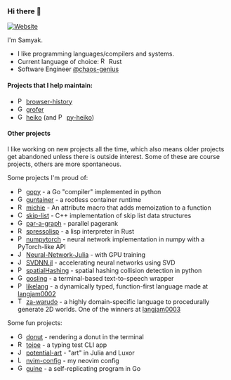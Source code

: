 ### Hi there 👋

[![Website](https://img.shields.io/website?label=samyak.me&style=flat-square&url=https%3A%2F%2Fsamyak.me)](https://samyak.me)

I'm Samyak.

- I like programming languages/compilers and systems.
- Current language of choice: <a href="#"><img src="https://raw.githubusercontent.com/rust-lang/rust-artwork/master/logo/rust-logo-64x64.png" alt="Rust logo" width="15"></a> Rust
- Software Engineer [@chaos-genius](https://github.com/chaos-genius/)

#### Projects that I help maintain:

- <a href="#"><img src="https://upload.wikimedia.org/wikipedia/commons/c/c3/Python-logo-notext.svg" alt="Python logo" width="15"></a> [browser-history](https://github.com/pesos/browser-history)
- <a href="#"><img src="https://upload.wikimedia.org/wikipedia/commons/0/05/Go_Logo_Blue.svg" alt="Go lang logo" width="15"></a> [grofer](https://github.com/pesos/grofer/)
- <a href="#"><img src="https://upload.wikimedia.org/wikipedia/commons/0/05/Go_Logo_Blue.svg" alt="Go lang logo" width="15"></a> [heiko](https://github.com/psiayn/heiko) (and <a href="#"><img src="https://upload.wikimedia.org/wikipedia/commons/c/c3/Python-logo-notext.svg" alt="Python logo" width="15"></a> [py-heiko](https://github.com/pesos/heiko))

#### Other projects

I like working on new projects all the time, which also means older projects get abandoned unless there is outside interest. Some of these are course projects, others are more spontaneous.

Some projects I'm proud of:
 - <a href="#"><img src="https://upload.wikimedia.org/wikipedia/commons/c/c3/Python-logo-notext.svg" alt="Python logo" width="15"></a> [gopy](https://github.com/Samyak2/gopy) - a Go "compiler" implemented in python
 - <a href="#"><img src="https://upload.wikimedia.org/wikipedia/commons/0/05/Go_Logo_Blue.svg" alt="Go lang logo" width="15"></a> [guntainer](https://github.com/Samyak2/guntainer) - a rootless container runtime
 - <a href="#"><img src="https://raw.githubusercontent.com/rust-lang/rust-artwork/master/logo/rust-logo-64x64.png" alt="Rust logo" width="15"></a> [michie](https://github.com/mobusoperandi/michie) - An attribute macro that adds memoization to a function
 - <a href="#"><img src="https://upload.wikimedia.org/wikipedia/commons/1/18/ISO_C%2B%2B_Logo.svg" alt="C++ logo" width="15"></a> [skip-list](https://github.com/Samyak2/skip-list) - C++ implementation of skip list data structures
 - <a href="#"><img src="https://upload.wikimedia.org/wikipedia/commons/0/05/Go_Logo_Blue.svg" alt="Go lang logo" width="15"></a> [par-a-graph](https://github.com/metonymic-smokey/par-a-graph) - parallel pagerank
 - <a href="#"><img src="https://raw.githubusercontent.com/rust-lang/rust-artwork/master/logo/rust-logo-64x64.png" alt="Rust logo" width="15"></a> [spressolisp](https://github.com/psiayn/spressolisp) - a lisp interpreter in Rust
 - <a href="#"><img src="https://upload.wikimedia.org/wikipedia/commons/c/c3/Python-logo-notext.svg" alt="Python logo" width="15"></a> [numpytorch](https://github.com/Samyak2/numpytorch) - neural network implementation in numpy with a PyTorch-like API
 - <a href="#"><img src="https://user-images.githubusercontent.com/34161949/140472262-52741b2b-b2da-4c6b-9835-668d6ff50171.png" alt="Julia logo" width="15"></a> [Neural-Network-Julia](https://github.com/Samyak2/Neural-Network-Julia) - with GPU training
 - <a href="#"><img src="https://user-images.githubusercontent.com/34161949/140472262-52741b2b-b2da-4c6b-9835-668d6ff50171.png" alt="Julia logo" width="15"></a> [SVDNN.jl](https://github.com/Samyak2/SVDNN.jl) - accelerating neural networks using SVD
 - <a href="#"><img src="https://upload.wikimedia.org/wikipedia/commons/c/c3/Python-logo-notext.svg" alt="Python logo" width="15"></a> [spatialHashing](https://github.com/psiayn/spatialHashing) - spatial hashing collision detection in python
 - <a href="#"><img src="https://upload.wikimedia.org/wikipedia/commons/0/05/Go_Logo_Blue.svg" alt="Go lang logo" width="15"></a> [gosling](https://github.com/Samyak2/gosling/) - a terminal-based text-to-speech wrapper
 - <a href="#"><img src="https://upload.wikimedia.org/wikipedia/commons/c/c3/Python-logo-notext.svg" alt="Python logo" width="15"></a> [likelang](https://github.com/psiayn/likelang/) - a dynamically typed, function-first language made at [langjam0002](https://github.com/langjam/jam0002/)
 - <a href="#"><img src="https://upload.wikimedia.org/wikipedia/commons/4/4c/Typescript_logo_2020.svg" alt="TypeScript logo" width="15"></a> [za-warudo](https://github.com/langjam/jam0003/issues/76) - a highly domain-specific language to procedurally generate 2D worlds. One of the winners at [langjam0003](https://youtu.be/g_dBJW8q7QA?t=479)

Some fun projects:
 - <a href="#"><img src="https://upload.wikimedia.org/wikipedia/commons/0/05/Go_Logo_Blue.svg" alt="Go lang logo" width="15"></a> [donut](https://github.com/Samyak2/donut) - rendering a donut in the terminal
 - <a href="#"><img src="https://raw.githubusercontent.com/rust-lang/rust-artwork/master/logo/rust-logo-64x64.png" alt="Rust logo" width="15"></a> [toipe](https://github.com/Samyak2/toipe) - a typing test CLI app
 - <a href="#"><img src="https://user-images.githubusercontent.com/34161949/140472262-52741b2b-b2da-4c6b-9835-668d6ff50171.png" alt="Julia logo" width="15"></a> [potential-art](https://github.com/Samyak2/potential-art) - "art" in Julia and Luxor
 - <a href="#"><img src="https://upload.wikimedia.org/wikipedia/commons/c/cf/Lua-Logo.svg" alt="Lua logo" width="15"></a> [nvim-config](https://github.com/Samyak2/nvim-config) - my neovim config
 - <a href="#"><img src="https://upload.wikimedia.org/wikipedia/commons/0/05/Go_Logo_Blue.svg" alt="Go lang logo" width="15"></a> [guine](https://github.com/Samyak2/guine) - a self-replicating program in Go
